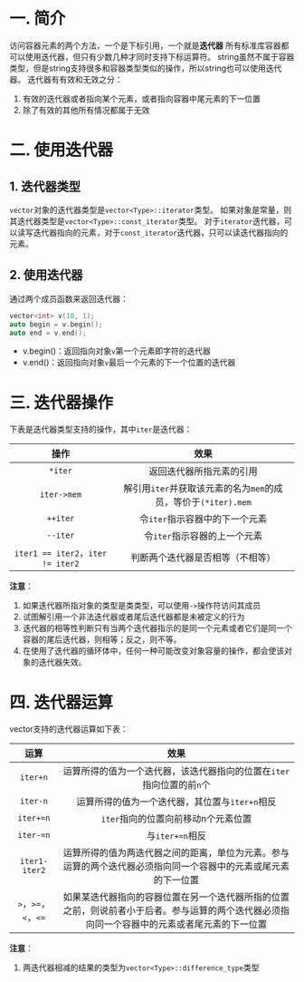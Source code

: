 # 一. 简介
访问容器元素的两个方法，一个是下标引用，一个就是**迭代器**
所有标准库容器都可以使用迭代器，但只有少数几种才同时支持下标运算符。
string虽然不属于容器类型，但是string支持很多和容器类型类似的操作，所以string也可以使用迭代器。
迭代器有有效和无效之分：
1. 有效的迭代器或者指向某个元素，或者指向容器中尾元素的下一位置
2. 除了有效的其他所有情况都属于无效

# 二. 使用迭代器
## 1. 迭代器类型
`vector`对象的迭代器类型是`vector<Type>::iterator`类型。
如果对象是常量，则其迭代器类型是`vector<Type>::const_iterator`类型。
对于`iterator`迭代器，可以读写迭代器指向的元素，对于`const_iterator`迭代器，只可以读迭代器指向的元素。

## 2. 使用迭代器
通过两个成员函数来返回迭代器：
```c++
vector<int> v(10, 1);
auto begin = v.begin();
auto end = v.end();
```
- v.begin()：返回指向对象`v`第一个元素即字符的迭代器
- v.end()：返回指向对象`v`最后一个元素的下一个位置的迭代器

# 三. 迭代器操作
下表是迭代器类型支持的操作，其中`iter`是迭代器：

|操作|效果|
|:-:|:-:|
|`*iter`|返回迭代器所指元素的引用|
|`iter->mem`|解引用`iter`并获取该元素的名为`mem`的成员，等价于`(*iter).mem`|
|`++iter`|令`iter`指示容器中的下一个元素|
|`--iter`|令`iter`指示容器的上一个元素|
|`iter1 == iter2`，`iter != iter2`|判断两个迭代器是否相等（不相等）|

**注意**：
1. 如果迭代器所指对象的类型是类类型，可以使用`->`操作符访问其成员
2. 试图解引用一个非法迭代器或者尾后迭代器都是未被定义的行为
3. 迭代器的相等性判断只有当两个迭代器指示的是同一个元素或者它们是同一个容器的尾后迭代器，则相等；反之，则不等。
4. 在使用了迭代器的循环体中，任何一种可能改变对象容量的操作，都会使该对象的迭代器失效。

# 四. 迭代器运算
vector支持的迭代器运算如下表：

|运算|效果|
|:-:|:-:|
|`iter+n`|运算所得的值为一个迭代器，该迭代器指向的位置在`iter`指向位置的前`n`个|
|`iter-n`|运算所得的值为一个迭代器，其位置与`iter+n`相反|
|`iter+=n`|`iter`指向的位置向前移动n个元素位置|
|`iter-=n`|与`iter+=n`相反|
|`iter1-iter2`|运算所得的值为两迭代器之间的距离，单位为元素。参与运算的两个迭代器必须指向同一个容器中的元素或尾元素的下一位置|
|`>`，`>=`，`<`，`<=`|如果某迭代器指向的容器位置在另一个迭代器所指的位置之前，则说前者小于后者。参与运算的两个迭代器必须指向同一个容器中的元素或者尾元素的下一位置|

**注意**：
1. 两迭代器相减的结果的类型为`vector<Type>::difference_type`类型